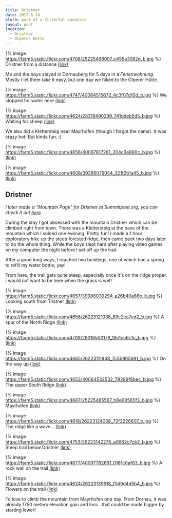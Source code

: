 ```yaml
---
title: Dristner
date: 2017-6-14
blurb: part of a Zillertal vacation
layout: post
location: 
  - Dristner
  - Olperer Hütte
---
```


{% image https://farm5.static.flickr.com/4708/25225498007_c455a3082e_b.jpg %}
Dristner from a distance
<a href='https://www.flickr.com/photos/55338612@N00/25225498007'>(link)</a>

Me and the boys stayed in Dornauberg for 5 days in a _Ferienwohnung_.
Mostly I let them take it easy, but one day we hiked to the Olperer Hütte.

{% image https://farm5.static.flickr.com/4747/40064515672_4c3f07d10d_b.jpg %}
We stopped for water here
<a href='https://www.flickr.com/photos/55338612@N00/40064515672'>(link)</a>



{% image https://farm5.static.flickr.com/4624/28316490299_741ddeb5d5_b.jpg %}
Waiting for sheep
<a href='https://www.flickr.com/photos/55338612@N00/28316490299'>(link)</a>


We also did a Klettersteig near Mayrhofen (though I forgot the name). It was
crazy hot! But kinda fun. :)

{% image https://farm5.static.flickr.com/4656/40097817261_204c3e890c_b.jpg %}
<a href='https://www.flickr.com/photos/55338612@N00/40097817261'>(link)</a>



{% image https://farm5.static.flickr.com/4608/39386079054_321f2b1a45_b.jpg %}
<a href='https://www.flickr.com/photos/55338612@N00/39386079054'>(link)</a>

## Dristner

_I later made a "Mountain Page" for Dristner at Summitpost.org, you can
check it out [here](https://www.summitpost.org/dristner/1001336)_.

During the stay I got obsessed with the mountain Dristner which can be
climbed right from town. There was a Klettersteig at the base of the mountain which
I soloed one evening. Pretty fun! I made a 1 hour exploratory hike up the steep
forested ridge, then came back two days later to do the whole thing.
While the boys slept hard after playing video games on my computer the night before
I set off up the trail.

After a good long ways, I reached two buildings, one of which had a spring to refill
my water bottle, yay!

From here, the trail gets quite steep, especially once it's on the ridge proper.
I would not want to be here when the grass is wet!

{% image https://farm5.static.flickr.com/4657/39386039294_a26b40a66b_b.jpg %}
Looking south from Tristner
<a href='https://www.flickr.com/photos/55338612@N00/39386039294'>(link)</a>


{% image https://farm5.static.flickr.com/4658/26223121038_89c2ea7ed2_b.jpg %}
A spur of the North Ridge
<a href='https://www.flickr.com/photos/55338612@N00/26223121038'>(link)</a>


{% image https://farm5.static.flickr.com/4709/28316503179_18e1c56c1c_b.jpg %}
<a href='https://www.flickr.com/photos/55338612@N00/28316503179'>(link)</a>



{% image https://farm5.static.flickr.com/4665/26223111848_7c5b905691_b.jpg %}
On the way up
<a href='https://www.flickr.com/photos/55338612@N00/26223111848'>(link)</a>



{% image https://farm5.static.flickr.com/4653/40064532532_78289f8bec_b.jpg %}
The upper South Ridge
<a href='https://www.flickr.com/photos/55338612@N00/40064532532'>(link)</a>



{% image https://farm5.static.flickr.com/4667/25225485567_b8e68565f3_b.jpg %}
Mayrhofen
<a href='https://www.flickr.com/photos/55338612@N00/25225485567'>(link)</a>



{% image https://farm5.static.flickr.com/4618/26223124058_72f2226607_b.jpg %}
The ridge like a wave...
<a href='https://www.flickr.com/photos/55338612@N00/26223124058'>(link)</a>



{% image https://farm5.static.flickr.com/4753/26223142278_a0962c7cb2_b.jpg %}
Steep trail below Dristner
<a href='https://www.flickr.com/photos/55338612@N00/26223142278'>(link)</a>



{% image https://farm5.static.flickr.com/4677/40097782691_0161c0af83_b.jpg %}
A rock wall on the trail
<a href='https://www.flickr.com/photos/55338612@N00/40097782691'>(link)</a>



{% image https://farm5.static.flickr.com/4624/26223139618_f0d9d4d5b4_b.jpg %}
Flowers on the trail
<a href='https://www.flickr.com/photos/55338612@N00/26223139618'>(link)</a>

I'd love to climb the mountain from Mayrhofen one day. From Dornau, it was already
1750 meters elevation gain and loss...that could be made bigger by starting lower!






